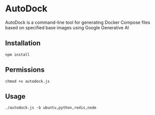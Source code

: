 # AutoDock

AutoDock is a command-line tool for generating Docker Compose files based on specified base images using Google Generative AI

## Installation

```
npm install 
```

## Permissions
```
chmod +x autodock.js
```

## Usage
```
./autodock.js -b ubuntu,python,redis,node
```